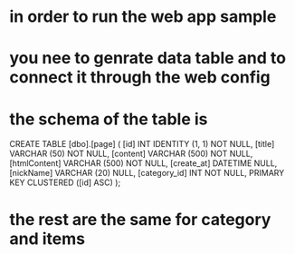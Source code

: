 # in order to run the web app sample 
# you nee to genrate data table and to connect it through the web config

# the schema of the table is 

CREATE TABLE [dbo].[page] (
    [id]          INT           IDENTITY (1, 1) NOT NULL,
    [title]       VARCHAR (50)  NOT NULL,
    [content]     VARCHAR (500) NOT NULL,
    [htmlContent] VARCHAR (500) NOT NULL,
    [create_at]   DATETIME      NULL,
    [nickName]    VARCHAR (20)  NULL,
    [category_id] INT           NOT NULL,
    PRIMARY KEY CLUSTERED ([id] ASC)
);

# the rest are the same for category and items
